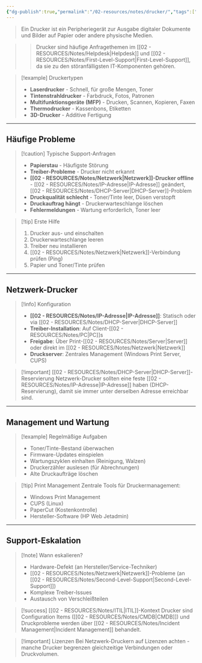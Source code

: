 ```yaml
---
{"dg-publish":true,"permalink":"/02-resources/notes/drucker/","tags":["informatik/hardware","GFN/LF06"],"noteIcon":"","updated":"2025-10-24T12:59:10.815+02:00"}
---
```



>Ein Drucker ist ein Peripheriegerät zur Ausgabe digitaler Dokumente und Bilder auf Papier oder andere physische Medien.

>>Drucker sind häufige Anfragethemen im [[02 - RESOURCES/Notes/Helpdesk\|Helpdesk]] und [[02 - RESOURCES/Notes/First-Level-Support\|First-Level-Support]], da sie zu den störanfälligsten IT-Komponenten gehören.

>[!example] Druckertypen
>- **Laserdrucker** - Schnell, für große Mengen, Toner
>- **Tintenstrahldrucker** - Farbdruck, Fotos, Patronen
>- **Multifunktionsgeräte (MFP)** - Drucken, Scannen, Kopieren, Faxen
>- **Thermodrucker** - Kassenbons, Etiketten
>- **3D-Drucker** - Additive Fertigung

---

## Häufige Probleme

>[!caution] Typische Support-Anfragen
>- **Papierstau** - Häufigste Störung
>- **Treiber-Probleme** - Drucker nicht erkannt
>- **[[02 - RESOURCES/Notes/Netzwerk\|Netzwerk]]-Drucker offline** - [[02 - RESOURCES/Notes/IP-Adresse\|IP-Adresse]] geändert, [[02 - RESOURCES/Notes/DHCP-Server\|DHCP-Server]]-Problem
>- **Druckqualität schlecht** - Toner/Tinte leer, Düsen verstopft
>- **Druckauftrag hängt** - Druckerwarteschlange löschen
>- **Fehlermeldungen** - Wartung erforderlich, Toner leer

>[!tip] Erste Hilfe
>1. Drucker aus- und einschalten
>2. Druckerwarteschlange leeren
>3. Treiber neu installieren
>4. [[02 - RESOURCES/Notes/Netzwerk\|Netzwerk]]-Verbindung prüfen (Ping)
>5. Papier und Toner/Tinte prüfen

---

## Netzwerk-Drucker

>[!info] Konfiguration
>- **[[02 - RESOURCES/Notes/IP-Adresse\|IP-Adresse]]**: Statisch oder via [[02 - RESOURCES/Notes/DHCP-Server\|DHCP-Server]]
>- **Treiber-Installation**: Auf Client-[[02 - RESOURCES/Notes/PC\|PC]]s
>- **Freigabe**: Über Print-[[02 - RESOURCES/Notes/Server\|Server]] oder direkt im [[02 - RESOURCES/Notes/Netzwerk\|Netzwerk]]
>- **Druckserver**: Zentrales Management (Windows Print Server, CUPS)

>[!important] [[02 - RESOURCES/Notes/DHCP-Server\|DHCP-Server]]-Reservierung
>Netzwerk-Drucker sollten eine feste [[02 - RESOURCES/Notes/IP-Adresse\|IP-Adresse]] haben (DHCP-Reservierung), damit sie immer unter derselben Adresse erreichbar sind.

---

## Management und Wartung

>[!example] Regelmäßige Aufgaben
>- Toner/Tinte-Bestand überwachen
>- Firmware-Updates einspielen
>- Wartungszyklen einhalten (Reinigung, Walzen)
>- Druckerzähler auslesen (für Abrechnungen)
>- Alte Druckaufträge löschen

>[!tip] Print Management
>Zentrale Tools für Druckermanagement:
>- Windows Print Management
>- CUPS (Linux)
>- PaperCut (Kostenkontrolle)
>- Hersteller-Software (HP Web Jetadmin)

---

## Support-Eskalation

>[!note] Wann eskalieren?
>- Hardware-Defekt (an Hersteller/Service-Techniker)
>- [[02 - RESOURCES/Notes/Netzwerk\|Netzwerk]]-Probleme (an [[02 - RESOURCES/Notes/Second-Level-Support\|Second-Level-Support]])
>- Komplexe Treiber-Issues
>- Austausch von Verschleißteilen

>[!success] [[02 - RESOURCES/Notes/ITIL\|ITIL]]-Kontext
>Drucker sind Configuration Items ([[02 - RESOURCES/Notes/CMDB\|CMDB]]) und Druckprobleme werden über [[02 - RESOURCES/Notes/Incident Management\|Incident Management]] behandelt.

>[!important] Lizenzen
>Bei Netzwerk-Druckern auf Lizenzen achten - manche Drucker begrenzen gleichzeitige Verbindungen oder Druckvolumen.
